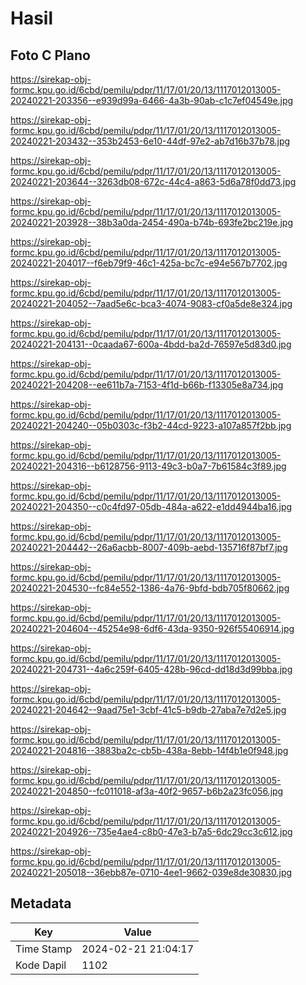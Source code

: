 # Hasil

## Foto C Plano

https://sirekap-obj-formc.kpu.go.id/6cbd/pemilu/pdpr/11/17/01/20/13/1117012013005-20240221-203356--e939d99a-6466-4a3b-90ab-c1c7ef04549e.jpg

https://sirekap-obj-formc.kpu.go.id/6cbd/pemilu/pdpr/11/17/01/20/13/1117012013005-20240221-203432--353b2453-6e10-44df-97e2-ab7d16b37b78.jpg

https://sirekap-obj-formc.kpu.go.id/6cbd/pemilu/pdpr/11/17/01/20/13/1117012013005-20240221-203644--3263db08-672c-44c4-a863-5d6a78f0dd73.jpg

https://sirekap-obj-formc.kpu.go.id/6cbd/pemilu/pdpr/11/17/01/20/13/1117012013005-20240221-203928--38b3a0da-2454-490a-b74b-693fe2bc219e.jpg

https://sirekap-obj-formc.kpu.go.id/6cbd/pemilu/pdpr/11/17/01/20/13/1117012013005-20240221-204017--f6eb79f9-46c1-425a-bc7c-e94e567b7702.jpg

https://sirekap-obj-formc.kpu.go.id/6cbd/pemilu/pdpr/11/17/01/20/13/1117012013005-20240221-204052--7aad5e6c-bca3-4074-9083-cf0a5de8e324.jpg

https://sirekap-obj-formc.kpu.go.id/6cbd/pemilu/pdpr/11/17/01/20/13/1117012013005-20240221-204131--0caada67-600a-4bdd-ba2d-76597e5d83d0.jpg

https://sirekap-obj-formc.kpu.go.id/6cbd/pemilu/pdpr/11/17/01/20/13/1117012013005-20240221-204208--ee611b7a-7153-4f1d-b66b-f13305e8a734.jpg

https://sirekap-obj-formc.kpu.go.id/6cbd/pemilu/pdpr/11/17/01/20/13/1117012013005-20240221-204240--05b0303c-f3b2-44cd-9223-a107a857f2bb.jpg

https://sirekap-obj-formc.kpu.go.id/6cbd/pemilu/pdpr/11/17/01/20/13/1117012013005-20240221-204316--b6128756-9113-49c3-b0a7-7b61584c3f89.jpg

https://sirekap-obj-formc.kpu.go.id/6cbd/pemilu/pdpr/11/17/01/20/13/1117012013005-20240221-204350--c0c4fd97-05db-484a-a622-e1dd4944ba16.jpg

https://sirekap-obj-formc.kpu.go.id/6cbd/pemilu/pdpr/11/17/01/20/13/1117012013005-20240221-204442--26a6acbb-8007-409b-aebd-135716f87bf7.jpg

https://sirekap-obj-formc.kpu.go.id/6cbd/pemilu/pdpr/11/17/01/20/13/1117012013005-20240221-204530--fc84e552-1386-4a76-9bfd-bdb705f80662.jpg

https://sirekap-obj-formc.kpu.go.id/6cbd/pemilu/pdpr/11/17/01/20/13/1117012013005-20240221-204604--45254e98-6df6-43da-9350-926f55406914.jpg

https://sirekap-obj-formc.kpu.go.id/6cbd/pemilu/pdpr/11/17/01/20/13/1117012013005-20240221-204731--4a6c259f-6405-428b-96cd-dd18d3d99bba.jpg

https://sirekap-obj-formc.kpu.go.id/6cbd/pemilu/pdpr/11/17/01/20/13/1117012013005-20240221-204642--9aad75e1-3cbf-41c5-b9db-27aba7e7d2e5.jpg

https://sirekap-obj-formc.kpu.go.id/6cbd/pemilu/pdpr/11/17/01/20/13/1117012013005-20240221-204816--3883ba2c-cb5b-438a-8ebb-14f4b1e0f948.jpg

https://sirekap-obj-formc.kpu.go.id/6cbd/pemilu/pdpr/11/17/01/20/13/1117012013005-20240221-204850--fc011018-af3a-40f2-9657-b6b2a23fc056.jpg

https://sirekap-obj-formc.kpu.go.id/6cbd/pemilu/pdpr/11/17/01/20/13/1117012013005-20240221-204926--735e4ae4-c8b0-47e3-b7a5-6dc29cc3c612.jpg

https://sirekap-obj-formc.kpu.go.id/6cbd/pemilu/pdpr/11/17/01/20/13/1117012013005-20240221-205018--36ebb87e-0710-4ee1-9662-039e8de30830.jpg


## Metadata

| Key        | Value               |
| ---------- | ------------------- |
| Time Stamp | 2024-02-21 21:04:17 |
| Kode Dapil | 1102                |



